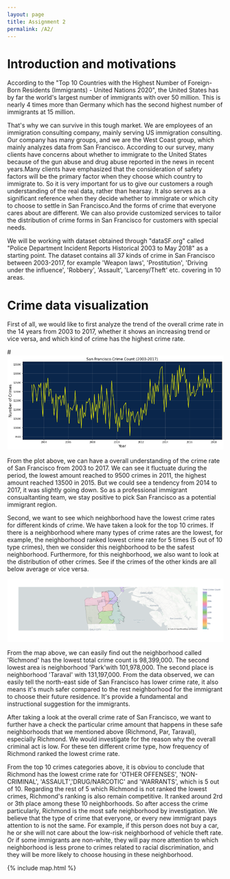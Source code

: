 ```yaml
---
layout: page
title: Assignment 2
permalink: /A2/
---
```


# Introduction and motivations

According to the "Top 10 Countries with the Highest Number of Foreign-Born Residents (Immigrants) - United Nations 2020", the United States has by far the world's largest number of immigrants with over 50 million. This is nearly 4 times more than Germany which has the second highest number of immigrants at 15 million. 

That's why we can survive in this tough market. We are employees of an immigration consulting company, mainly serving US immigration consulting. Our company has many groups, and we are the West Coast group, which mainly analyzes data from San Francisco. According to our survey, many clients have concerns about whether to immigrate to the United States because of the gun abuse and drug abuse reported in the news in recent years.Many clients have emphasized that the consideration of safety factors will be the primary factor when they choose which country to immigrate to. So it is very important for us to give our customers a rough understanding of the real data, rather than hearsay. It also serves as a significant reference when they decide whether to immigrate or which city to choose to settle in San Francisco.And the forms of crime that everyone cares about are different. We can also provide customized services to tailor the distribution of crime forms in San Francisco for customers with special needs.

We will be working with dataset obtained through "dataSF.org" called "Police Department Incident Reports Historical 2003 to May 2018" as a starting point. The dataset contains all 37 kinds of crime in San Francisco between 2003-2017, for example 'Weapon laws', 'Prostitution', 'Driving under the influence', 'Robbery', 'Assault', 'Larceny/Theft' etc. covering in 10 areas. 


# Crime data visualization

First of all, we would like to first analyze the trend of the overall crime rate in the 14 years from 2003 to 2017, whether it shows an increasing trend or vice versa, and which kind of crime has the highest crime rate.

#![Book logo](/docs/assets/timeseries.png)

From the plot above, we can have a overall understanding of the crime rate of San Francisco from 2003 to 2017. We can see it fluctuate during the period, the lowest amount reached to 9500 crimes in 2011, the highest amount reached 13500 in 2015. But we could see a tendency from 2014 to 2017, it was slightly going down. So as a professional immigrant consualtanting team, we stay positive to pick San Francisco as a potential immigrant region.


Second, we want to see which neighborhood have the lowest crime rates for different kinds of crime. We have taken a look for the top 10 crimes. If there is a neighborhood where many types of crime rates are the lowest, for example, the neighborhood ranked lowest crime rate for 5 times (5 out of 10 type crimes), then we consider this neighborhood to be the safest neighborhood. Furthermore, for this neighborhood, we also want to look at the distribution of other crimes. See if the crimes of the other kinds are all below average or vice versa.

![Book logo](/docs/assets/mapplot.png)

From the map above, we can easily find out the neighborhood called 'Richmond' has the lowest total crime count is 98,399,000. The second lowest area is neighborhood 'Park'with 101,978,000. The second place is neighborhood 'Taraval' with 131,197,000. From the data observed, we can easily tell the north-east side of San Francisco has lower crime rate, it also means it's much safer compared to the rest neighborhood for the immigrant to choose their future residence. It's provide a fundamental and instructional suggestion for the immigrants.


After taking a look at the overall crime rate of San Francisco, we want to further have a check the particular crime amount that happens in these safe neighborhoods that we mentioned above (Richmond, Par, Taraval), especially Richmond. We would investigate for the reason why the overall criminal act is low. For these ten different crime type, how frequency of Richmond ranked the lowest crime rate.

From the top 10 crimes categories above, it is obviou to conclude that Richmond has the lowest crime rate for 'OTHER OFFENSES',  'NON-CRIMINAL', 'ASSAULT','DRUG/NARCOTIC' and 'WARRANTS', which is 5 out of 10. Regarding the rest of 5 which Richmond is not ranked the lowest crimes, Richmond's ranking is also remain competitive. It ranked around 2rd or 3th place among these 10 neighborhoods. So after access the crime particularly, Richmond is the most safe neighborhood by investigation. We believe that the type of crime that everyone, or every new immigrant pays attention to is not the same. For example, if this person does not buy a car, he or she will not care about the low-risk neighborhood of vehicle theft rate. Or if some immigrants are non-white, they will pay more attention to which neighborhood is less prone to crimes related to racial discrimination, and they will be more likely to choose housing in these neighborhood.



{% include map.html %}